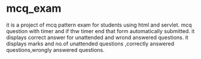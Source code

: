 # mcq_exam
it is a  project of mcq pattern exam for students using html and servlet.
mcq question with timer and if thw timer end that form automatically submitted.
it displays correct answer for unattended and wrond answered questions.
it displays marks and no.of unattended questions ,correctly answered questions,wrongly answered questions.
